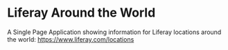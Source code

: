 # Liferay Around the World
A Single Page Application showing information for Liferay locations around the world: https://www.liferay.com/locations